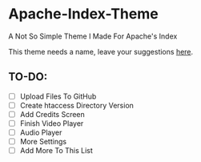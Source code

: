 # Apache-Index-Theme
A Not So Simple Theme I Made For Apache's Index

This theme needs a name, leave your suggestions [here](#1).

## TO-DO:
* [ ] Upload Files To GitHub
* [ ] Create htaccess Directory Version
* [ ] Add Credits Screen
* [ ] Finish Video Player
* [ ] Audio Player
* [ ] More Settings
* [ ] Add More To This List